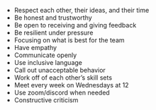 - Respect each other, their ideas, and their time
- Be honest and trustworthy
- Be open to receiving and giving feedback
- Be resilient under pressure
- Focusing on what is best for the team
- Have empathy
- Communicate openly
- Use inclusive language
- Call out unacceptable behavior
- Work off of each other’s skill sets
- Meet every week on Wednesdays at 12
- Use zoom/discord when needed
- Constructive criticism
